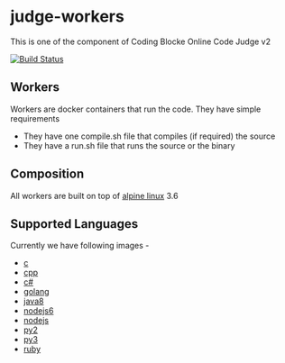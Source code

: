 # judge-workers

This is one of the component of Coding Blocke Online Code Judge v2

[![Build Status](https://travis-ci.org/coding-blocks/judge-workers.svg?branch=master)](https://travis-ci.org/coding-blocks/judge-workers)

## Workers

Workers are docker containers that run the code. They have simple requirements

 - They have one compile.sh file that compiles (if required) the source
 - They have a run.sh file that runs the source or the binary

## Composition

All workers are built on top of [alpine linux](https://alpinelinux.org/) 3.6

## Supported Languages

Currently we have following images -

 - [c](containers/c)
 - [cpp](containers/cpp)
 - [c#](containers/csharp)
 - [golang](containers/golang)
 - [java8](containers/java8)
 - [nodejs6](containers/nodejs6)
 - [nodejs](containers/nodejs8)
 - [py2](containers/py2)
 - [py3](containers/py3)
 - [ruby](containers/ruby)
